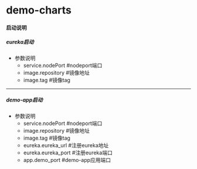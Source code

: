 # demo-charts

#### 启动说明

##### eureka启动
* 参数说明
   * service.nodePort #nodeport端口
   * image.repository #镜像地址
   * image.tag #镜像tag
  
***

##### demo-app启动
* 参数说明
   * service.nodePort #nodeport端口
   * image.repository #镜像地址
   * image.tag #镜像tag
   * eureka.eureka_url #注册eureka地址
   * eureka.eureka_port #注册eureka端口
   * app.demo_port #demo-app应用端口
   
